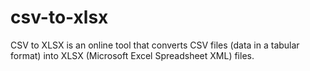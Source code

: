 # csv-to-xlsx
CSV to XLSX is an online tool that converts CSV files (data in a tabular format) into XLSX (Microsoft Excel Spreadsheet XML) files.
